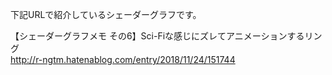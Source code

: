 下記URLで紹介しているシェーダーグラフです。<br>

【シェーダーグラフメモ その6】Sci-Fiな感じにズレてアニメーションするリング<br>
http://r-ngtm.hatenablog.com/entry/2018/11/24/151744